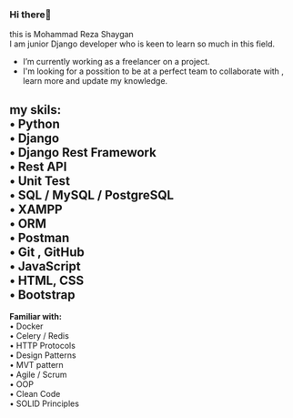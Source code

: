 ### Hi there👋
this is Mohammad Reza Shaygan
<br>
I am  junior Django developer who is keen to learn so much in this field. 

- I’m currently working as a freelancer on a project.
- I'm looking for a possition to be at a perfect team to collaborate with , learn more and update my knowledge.

**my skils:** <br>
•	Python <br>
•	Django<br>
•	Django Rest Framework<br>
•	Rest API<br>
•	Unit Test<br>
•	SQL / MySQL / PostgreSQL<br>
•	XAMPP<br>
•	ORM<br>
•	Postman<br>
•	Git , GitHub<br>
•	JavaScript<br>
•	HTML, CSS<br>
•	Bootstrap<br>
------------------------------------------
**Familiar with:** <br>
•	Docker<br>
•	Celery / Redis <br>
•	HTTP Protocols <br>
•	Design Patterns <br>
•	MVT pattern <br>
•	Agile / Scrum<br>
•	OOP<br>
•	Clean Code<br>
•	SOLID Principles <br>



